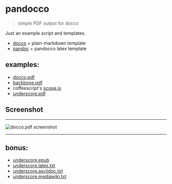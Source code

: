 # pandocco

> simple PDF output for docco

Just an example script and templates.

- [docco][] + plain-markdown template
- [pandoc][] + pandocco latex template


## examples:
- [docco.pdf](http://papermill.github.com/pandocco/examples/docco.pdf)
- [backbone.pdf](http://papermill.github.com/pandocco/examples/backbone.pdf)
- coffeescript's [scope.js](http://papermill.github.com/pandocco/examples/scope.pdf)
- [underscore.pdf](http://papermill.github.com/pandocco/examples/underscore.pdf)

## Screenshot

---

![docco.pdf screenshot](http://papermill.github.com/pandocco/examples/docco-screenshot.png)

---

## bonus:
- [underscore.epub](http://papermill.github.com/pandocco/examples/underscore.epub)
- [underscore.latex.txt](http://papermill.github.com/pandocco/examples/underscore.latex.txt)
- [underscore.asciidoc.txt](http://papermill.github.com/pandocco/examples/underscore.asciidoc.txt)
- [underscore.mediawiki.txt](http://papermill.github.com/pandocco/examples/underscore.mediawiki.txt)


[docco]: https://github.com/jashkenas/docco
[pandoc]: http://johnmacfarlane.net/pandoc/README.html
